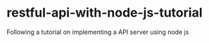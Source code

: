 # restful-api-with-node-js-tutorial
Following a tutorial on implementing a API server using node js
